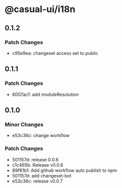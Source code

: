 # @casual-ui/i18n

## 0.1.2

### Patch Changes

- c95e9ea: changeset access set to public

## 0.1.1

### Patch Changes

- 6007ac1: add moduleResolution

## 0.1.0

### Minor Changes

- e53c36c: change workflow

### Patch Changes

- 501157d: release 0.0.6
- c1c465b: Release v0.0.6
- 89f81b1: Add github workflow auto publish to npm
- 501157d: add changeset-bot
- e53c36c: release v0.0.7
